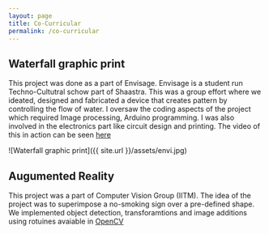 ```yaml
---
layout: page
title: Co-Curricular
permalink: /co-curricular
---
```

## Waterfall graphic print

This project was done as a part of Envisage. Envisage is a student run Techno-Cultutral schow part of Shaastra. 
This was a group effort where we ideated, designed and fabricated a device that creates pattern by controlling the flow of water. I oversaw the coding aspects of the project which required Image processing, Arduino programming. I was also involved in the electronics part like circuit design and printing. The video of this in action can be seen  [here](https://www.youtube.com/watch?v=viiuwjyTfl4&t=191s)


![Waterfall graphic print]({{ site.url }}/assets/envi.jpg)


## Augumented Reality 

This project was a part of Computer Vision Group (IITM). 
The idea of the project was to superimpose a no-smoking sign over a pre-defined shape. 
We implemented object detection, transforamtions and image additions using rotuines avaiable in [OpenCV](https://opencv.org)




 


